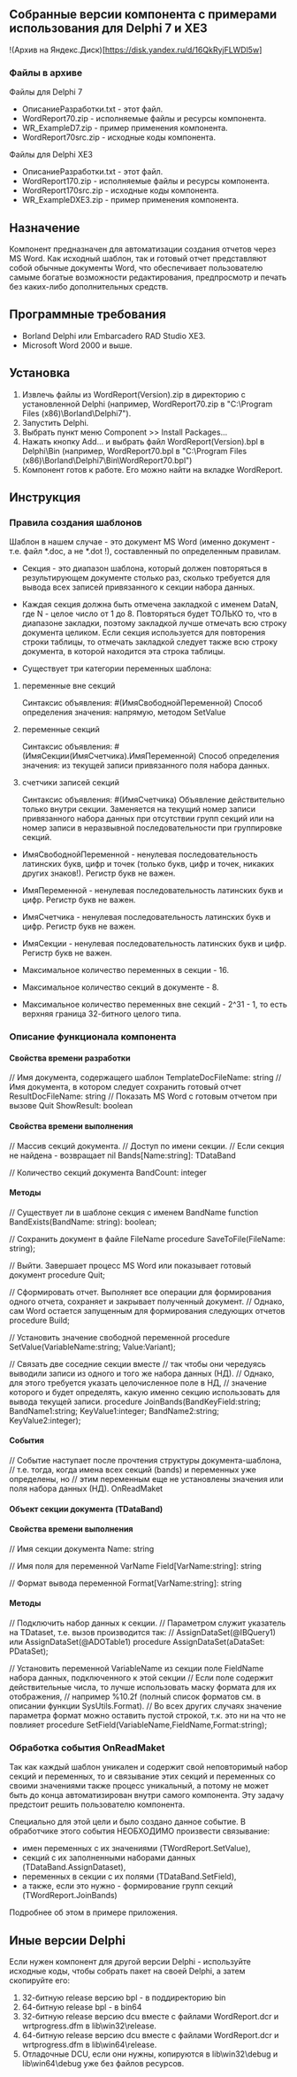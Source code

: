 ## Собранные версии компонента с примерами использования для Delphi 7 и XE3 ##
!(Архив на Яндекс.Диск)[https://disk.yandex.ru/d/16QkRyjFLWDl5w]
### Файлы в архиве ###
Файлы для Delphi 7

- ОписаниеРазработки.txt - этот файл.
- WordReport70.zip - исполняемые файлы и ресурсы компонента.
- WR_ExampleD7.zip - пример применения компонента.
- WordReport70src.zip - исходные коды компонента.

Файлы для Delphi XE3
		
- ОписаниеРазработки.txt - этот файл.
- WordReport170.zip - исполняемые файлы и ресурсы компонента.
- WordReport170src.zip - исходные коды компонента.
- WR_ExampleDXE3.zip - пример применения компонента.
## Назначение ##
Компонент предназначен для автоматизации создания отчетов через MS Word. 
Как исходный шаблон, так и готовый отчет представляют собой обычные документы Word, что обеспечивает пользователю самыме богатые возможности редактирования, предпросмотр и печать без каких-либо дополнительных средств.
## Программные требования ##
- Borland Delphi или Embarcadero RAD Studio XE3.
- Microsoft Word 2000 и выше.
## Установка ##
1. Извлечь файлы из WordReport(Version).zip в директорию с установленной Delphi (например, WordReport70.zip в "C:\Program Files (x86)\Borland\Delphi7").
2. Запустить Delphi.
3. Выбрать пункт меню Component >> Install Packages...
4. Нажать кнопку Add... и выбрать файл WordReport(Version).bpl в Delphi\Bin (например, WordReport70.bpl в "C:\Program Files (x86)\Borland\Delphi7\Bin\WordReport70.bpl")
5. Компонент готов к работе. Его можно найти на вкладке WordReport.
## Инструкция ##
### Правила создания шаблонов ###
Шаблон в нашем случае - это документ MS Word (именно документ - т.е. файл *.doc, а не *.dot !), составленный по определенным правилам.
	
- Секция - это диапазон шаблона, который должен повторяться в результирующем документе столько раз, сколько требуется для вывода всех записей привязанного к секции набора данных.

- Каждая секция должна быть отмечена закладкой с именем DataN, где N - целое число от 1 до 8. 
Повторяться будет ТОЛЬКО то, что в диапазоне закладки, поэтому закладкой лучше отмечать всю строку документа целиком. Если секция используется 
для повторения строки таблицы, то отмечать закладкой следует также всю строку документа, в которой находится эта строка таблицы. 	
	
- Существует три категории переменных шаблона:
		
1. переменные вне секций
			
	Синтаксис объявления: #(ИмяСвободнойПеременной)
	Способ определения значения: напрямую, методом SetValue
		
2. переменные секций
			
	Синтаксис объявления: #(ИмяСекции(ИмяСчетчика).ИмяПеременной)
	Способ определения значения: из текущей записи привязанного поля набора данных.
		
3. счетчики записей секций
		
	Синтаксис объявления: #(ИмяСчетчика)
	Объявление действительно только внутри секции. 
	Заменяется на текущий номер записи привязанного набора данных при отсутствии групп секций
	или на номер записи в неразвывной последовательности при группировке секций.
	
- ИмяСвободнойПеременной - ненулевая последовательность латинских букв, цифр и точек  (только букв, цифр и точек, никаких других знаков!). Регистр букв не важен.
- ИмяПеременной - ненулевая последовательность латинских букв и цифр. Регистр букв не важен.
- ИмяСчетчика - ненулевая последовательность латинских букв и цифр. Регистр букв не важен.
- ИмяСекции - ненулевая последовательность латинских букв и цифр. Регистр букв не важен.
	
- Максимальное количество переменных в секции - 16.
- Максимальное количество секций в документе - 8.
- Максимальное количество переменных вне секций - 2^31 - 1, то есть верхняя граница 32-битного целого типа.
### Описание функционала компонента ###
#### Свойства времени разработки ####
		
// Имя документа, содержащего шаблон
TemplateDocFileName: string 
// Имя документа, в котором следует сохранить готовый отчет
ResultDocFileName: string 
// Показать MS Word c готовым отчетом при вызове Quit
ShowResult: boolean		
		
#### Свойства времени выполнения ####
		
// Массив секций документа. 
// Доступ по имени секции.
// Если секция не найдена - возвращает nil
Bands\[Name:string\]: TDataBand
		
// Количество секций документа
BandCount: integer
		
#### Методы ####
		
// Существует ли в шаблоне секция с именем BandName
function BandExists(BandName: string): boolean;		
		
// Сохранить документ в файле FileName
procedure SaveToFile(FileName: string);				
		
// Выйти. Завершает процесс MS Word или показывает готовый документ
procedure Quit;										
		
// Сформировать отчет. Выполняет все операции для формирования одного отчета, сохраняет и закрывает полученный документ.
// Однако, сам Word остается запущенным для формирования следующих отчетов
procedure Build;
		
// Установить значение свободной переменной
procedure SetValue(VariableName:string; Value:Variant);
		
// Связать две соседние секции вместе
// так чтобы они чередуясь выводили записи из одного и того же набора данных (НД).
// Однако, для этого требуется указать целочисленное поле в НД,
// значение которого и будет определять, какую именно секцию использовать для вывода текущей записи. 
procedure JoinBands(BandKeyField:string; BandName1:string; KeyValue1:integer; BandName2:string; KeyValue2:integer);
		
#### События ####
		
// Событие наступает после прочтения структуры документа-шаблона,
// т.е. тогда, когда имена всех секций (bands) и переменных уже определены, но
// этим переменным еще не установлены значения или поля набора данных (НД).
OnReadMaket
		
#### Объект секции документа (TDataBand) ####
#### Свойства времени выполнения ####
		
// Имя секции документа
Name: string

// Имя поля для переменной VarName
Field\[VarName:string\]: string 
		
// Формат вывода переменной
Format\[VarName:string\]: string 
		
#### Методы ####
		
// Подключить набор данных к секции. 
// Параметром служит указатель на TDataset, т.е. вызов производится так:
// AssignDataSet(@IBQuery1) или AssignDataSet(@ADOTable1)
procedure AssignDataSet(aDataSet: PDataSet);
		
// Установить переменной VariableName из секции поле FieldName набора данных, подключенного к этой секции
// Если поле содержит действительные числа, то лучше использовать маску формата для их отображения,
// например %10.2f (полный список форматов см. в описании функции SysUtils.Format).
// Во всех других случаях значение параметра формат можно оставить пустой строкой, т.к. это ни на что не повлияет
procedure SetField(VariableName,FieldName,Format:string);
### Обработка события OnReadMaket ###
Так как каждый шаблон уникален и содержит свой неповторимый набор секций и переменных, то и связывание этих секций и переменных со своими
значениями также процесс уникальный, а потому не может быть до конца автоматизирован внутри самого компонента. Эту задачу предстоит решить пользователю компонента.
		
Специально для этой цели и было создано данное событие.
В обработчике этого события НЕОБХОДИМО произвести связывание: 

+ имен переменных с их значениями (TWordReport.SetValue), 
+ секций с их заполненными наборами данных (TDataBand.AssignDataset),
+ переменных в секции с их полями (TDataBand.SetField),
+ а также, если это нужно - формирование групп секций (TWordReport.JoinBands)
		
Подробнее об этом в примере приложения.
## Иные версии Delphi ##
Если нужен компонент для другой версии Delphi - используйте исходные коды, чтобы собрать пакет на своей Delphi, а затем скопируйте его:

1. 32-битную release версию bpl - в поддиректорию bin
2. 64-битную release bpl - в bin64
3. 32-битную release версию dcu вместе с файлами WordReport.dcr и wrtprogress.dfm в lib\win32\release.
4. 64-битную release версию dcu вместе с файлами WordReport.dcr и wrtprogress.dfm в lib\win64\release.
5. Отладочные DCU, если они нужны, копируются в lib\win32\debug и lib\win64\debug уже без файлов ресурсов.